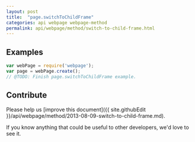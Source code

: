 ```yaml
---
layout: post
title:  "page.switchToChildFrame"
categories: api webpage webpage-method
permalink: api/webpage/method/switch-to-child-frame.html
---
```


## Examples

```javascript
var webPage = require('webpage');
var page = webPage.create();
// @TODO: Finish page.switchToChildFrame example.
```

## Contribute

Please help us [improve this document]({{ site.githubEdit }}/api/webpage/method/2013-08-09-switch-to-child-frame.md).

If you know anything that could be useful to other developers, we'd love to see it.


